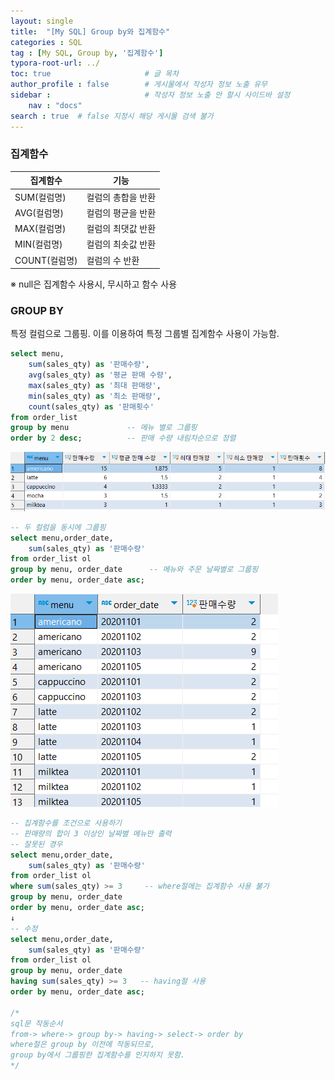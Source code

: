 ```yaml
---
layout: single
title:  "[My SQL] Group by와 집계함수"
categories : SQL
tag : [My SQL, Group by, '집계함수']
typora-root-url: ../
toc: true                     # 글 목차
author_profile : false        # 게시물에서 작성자 정보 노출 유무
sidebar :                     # 작성자 정보 노출 안 할시 사이드바 설정
    nav : "docs"
search : true  # false 지정시 해당 게시물 검색 불가
---
```


### 집계함수

| 집계함수      | 기능               |
| ------------- | ------------------ |
| SUM(컬럼명)   | 컬럼의 총합을 반환 |
| AVG(컬럼명)   | 컬럼의 평균을 반환 |
| MAX(컬럼명)   | 컬럼의 최댓값 반환 |
| MIN(컬럼명)   | 컬럼의 최솟값 반환 |
| COUNT(컬럼명) | 컬럼의 수 반환     |

※ null은 집계함수 사용시, 무시하고 함수 사용

### GROUP BY

특정 컬럼으로 그룹핑. 이를 이용하여 특정 그룹별 집계함수 사용이 가능함.

```sql
select menu,
	sum(sales_qty) as '판매수량',
	avg(sales_qty) as '평균 판매 수량',
	max(sales_qty) as '최대 판매량',
	min(sales_qty) as '최소 판매량',
	count(sales_qty) as '판매횟수'
from order_list
group by menu             -- 메뉴 별로 그룹핑
order by 2 desc;          -- 판매 수량 내림차순으로 정렬
```

![image-20240528165057557](/images/2024-05-28-GROUPBY/image-20240528165057557.png)

```sql
-- 두 컬럼을 동시에 그룹핑
select menu,order_date,
	sum(sales_qty) as '판매수량'
from order_list ol
group by menu, order_date      -- 메뉴와 주문 날짜별로 그룹핑
order by menu, order_date asc;
```

![image-20240528165203437](/images/2024-05-28-GROUPBY/image-20240528165203437.png)

```sql
-- 집계함수를 조건으로 사용하기
-- 판매량의 합이 3 이상인 날짜별 메뉴만 출력
-- 잘못된 경우
select menu,order_date,
	sum(sales_qty) as '판매수량'
from order_list ol
where sum(sales_qty) >= 3     -- where절에는 집계함수 사용 불가
group by menu, order_date 
order by menu, order_date asc;
↓
-- 수정
select menu,order_date,
	sum(sales_qty) as '판매수량'
from order_list ol
group by menu, order_date 
having sum(sales_qty) >= 3   -- having절 사용
order by menu, order_date asc;

/*
sql문 작동순서
from-> where-> group by-> having-> select-> order by
where절은 group by 이전에 작동되므로, 
group by에서 그룹핑한 집계함수를 인지하지 못함.
*/
```
